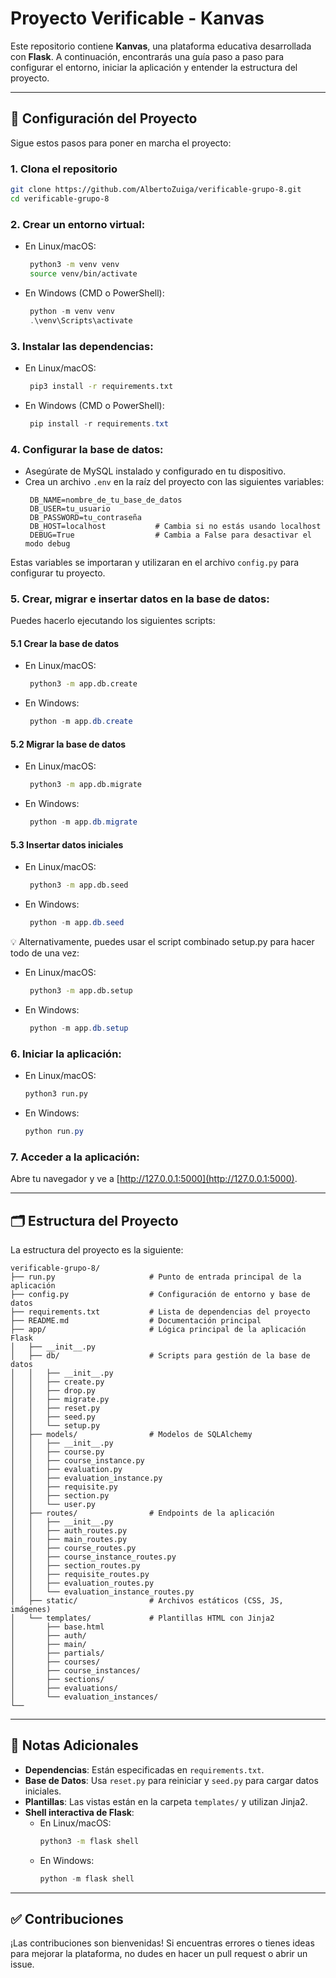 # Proyecto Verificable - Kanvas

Este repositorio contiene **Kanvas**, una plataforma educativa desarrollada con **Flask**. A continuación, encontrarás una guía paso a paso para configurar el entorno, iniciar la aplicación y entender la estructura del proyecto.

---

## 🚀 Configuración del Proyecto

Sigue estos pasos para poner en marcha el proyecto:

### 1. Clona el repositorio

```bash
git clone https://github.com/AlbertoZuiga/verificable-grupo-8.git
cd verificable-grupo-8
```

### 2. **Crear un entorno virtual**:

  - En Linux/macOS:
    ```bash
     python3 -m venv venv
     source venv/bin/activate
    ```
  - En Windows (CMD o PowerShell):
    ```powershell
     python -m venv venv
     .\venv\Scripts\activate
    ```

### 3. **Instalar las dependencias**:

  - En Linux/macOS:
    ```bash
     pip3 install -r requirements.txt
    ```
  - En Windows (CMD o PowerShell):
    ```powershell
     pip install -r requirements.txt
    ```

### 4. **Configurar la base de datos**:

  - Asegúrate de MySQL instalado y configurado en tu dispositivo.
  - Crea un archivo `.env` en la raíz del proyecto con las siguientes variables:
    ```env
     DB_NAME=nombre_de_tu_base_de_datos
     DB_USER=tu_usuario
     DB_PASSWORD=tu_contraseña
     DB_HOST=localhost           # Cambia si no estás usando localhost
     DEBUG=True                  # Cambia a False para desactivar el modo debug
    ```
  Estas variables se importaran y utilizaran en el archivo `config.py` para configurar tu proyecto.

### **5. Crear, migrar e insertar datos en la base de datos**:
Puedes hacerlo ejecutando los siguientes scripts:

#### **5.1 Crear la base de datos**
  - En Linux/macOS:
    ```bash
     python3 -m app.db.create
    ```
  - En Windows:
    ```powershell
     python -m app.db.create
    ```

#### **5.2 Migrar la base de datos**
  - En Linux/macOS:
    ```bash
     python3 -m app.db.migrate
    ```
  - En Windows:
    ```powershell
     python -m app.db.migrate
    ```

#### **5.3 Insertar datos iniciales**
  - En Linux/macOS:
    ```bash
     python3 -m app.db.seed
    ```
  - En Windows:
    ```powershell
     python -m app.db.seed
    ```

💡 Alternativamente, puedes usar el script combinado setup.py para hacer todo de una vez:
  - En Linux/macOS:
    ```bash
     python3 -m app.db.setup
    ```
  - En Windows:
    ```powershell
     python -m app.db.setup
    ```


### 6. **Iniciar la aplicación**:

  - En Linux/macOS:
    ```bash
    python3 run.py
    ```
  - En Windows:
    ```powershell
    python run.py
    ```

### 7. **Acceder a la aplicación**:

Abre tu navegador y ve a [http://127.0.0.1:5000](http://127.0.0.1:5000).

---

## 🗂 Estructura del Proyecto

La estructura del proyecto es la siguiente:

```
verificable-grupo-8/
├── run.py                     # Punto de entrada principal de la aplicación
├── config.py                  # Configuración de entorno y base de datos
├── requirements.txt           # Lista de dependencias del proyecto
├── README.md                  # Documentación principal
├── app/                       # Lógica principal de la aplicación Flask
│   ├── __init__.py
│   ├── db/                    # Scripts para gestión de la base de datos
│   │   ├── __init__.py
│   │   ├── create.py
│   │   ├── drop.py
│   │   ├── migrate.py
│   │   ├── reset.py
│   │   ├── seed.py
│   │   └── setup.py
│   ├── models/                # Modelos de SQLAlchemy
│   │   ├── __init__.py
│   │   ├── course.py
│   │   ├── course_instance.py
│   │   ├── evaluation.py
│   │   ├── evaluation_instance.py
│   │   ├── requisite.py
│   │   ├── section.py
│   │   └── user.py
│   ├── routes/                # Endpoints de la aplicación
│   │   ├── __init__.py
│   │   ├── auth_routes.py
│   │   ├── main_routes.py
│   │   ├── course_routes.py
│   │   ├── course_instance_routes.py
│   │   ├── section_routes.py
│   │   ├── requisite_routes.py
│   │   ├── evaluation_routes.py
│   │   └── evaluation_instance_routes.py
│   ├── static/                # Archivos estáticos (CSS, JS, imágenes)
│   └── templates/             # Plantillas HTML con Jinja2
│       ├── base.html
│       ├── auth/
│       ├── main/
│       ├── partials/
│       ├── courses/
│       ├── course_instances/
│       ├── sections/
│       ├── evaluations/
│       └── evaluation_instances/
└── 
```

---

## 📝 Notas Adicionales
- **Dependencias**: Están especificadas en `requirements.txt`.
- **Base de Datos**: Usa `reset.py` para reiniciar y `seed.py` para cargar datos iniciales.
- **Plantillas**: Las vistas están en la carpeta `templates/` y utilizan Jinja2.
- **Shell interactiva de Flask**:
  - En Linux/macOS:
     ```bash
     python3 -m flask shell
     ```
   - En Windows:
     ```powershell
     python -m flask shell
     ```

---

## ✅ Contribuciones
¡Las contribuciones son bienvenidas! Si encuentras errores o tienes ideas para mejorar la plataforma, no dudes en hacer un pull request o abrir un issue.